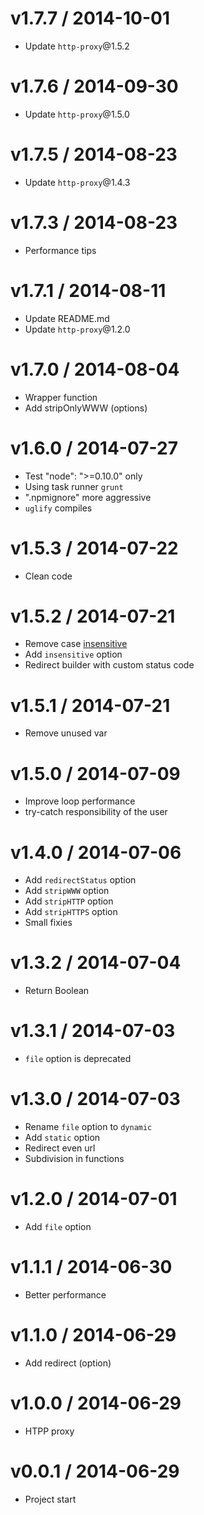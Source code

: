 v1.7.7 / 2014-10-01
==================

  * Update `http-proxy`@1.5.2

v1.7.6 / 2014-09-30
==================

  * Update `http-proxy`@1.5.0

v1.7.5 / 2014-08-23
==================

  * Update `http-proxy`@1.4.3

v1.7.3 / 2014-08-23
==================

  * Performance tips

v1.7.1 / 2014-08-11
==================

  * Update README.md
  * Update `http-proxy`@1.2.0

v1.7.0 / 2014-08-04
==================

  * Wrapper function
  * Add stripOnlyWWW (options)

v1.6.0 / 2014-07-27
==================

  * Test "node": ">=0.10.0" only
  * Using task runner `grunt`
  * ".npmignore" more aggressive
  * `uglify` compiles

v1.5.3 / 2014-07-22
==================

  * Clean code

v1.5.2 / 2014-07-21
==================

  * Remove case [insensitive](http://jsperf.com/case-sensitive-regex-vs-case-insensitive-regex)
  * Add `insensitive` option
  * Redirect builder with custom status code

v1.5.1 / 2014-07-21
==================

  * Remove unused var

v1.5.0 / 2014-07-09
==================

  * Improve loop performance
  * try-catch responsibility of the user

v1.4.0 / 2014-07-06
==================

  * Add `redirectStatus` option
  * Add `stripWWW` option
  * Add `stripHTTP` option
  * Add `stripHTTPS` option
  * Small fixies

v1.3.2 / 2014-07-04
==================

  * Return Boolean

v1.3.1 / 2014-07-03
==================

  * `file` option is deprecated

v1.3.0 / 2014-07-03
==================

  * Rename `file` option to `dynamic`
  * Add `static` option
  * Redirect even url
  * Subdivision in functions

v1.2.0 / 2014-07-01
==================

  * Add `file` option

v1.1.1 / 2014-06-30
==================

  * Better performance

v1.1.0 / 2014-06-29
==================

  * Add redirect (option)

v1.0.0 / 2014-06-29
==================

  * HTPP proxy

v0.0.1 / 2014-06-29
==================

  * Project start
